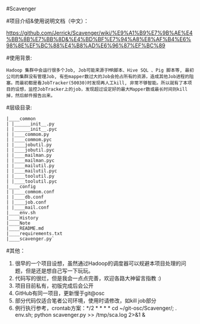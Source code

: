 #Scavenger

#项目介绍&使用说明文档（中文）：

https://github.com/Jerrick/Scavenger/wiki/%E9%A1%B9%E7%9B%AE%E4%BB%8B%E7%BB%8D&%E4%BD%BF%E7%94%A8%E8%AF%B4%E6%98%8E%EF%BC%88%E4%B8%AD%E6%96%87%EF%BC%89


#使用背景:
    
    
    Hadoop 集群中会运行很多个Job, Job可能来源于MR脚本、Hive SQL 、Pig 脚本等, 最初公司的集群没有管理Job, 有些mapper数过大的Job会抢占所有的资源，造成其他Job进程的阻塞。而最初都是看JobTracker(50030)时发现再人工kill, 非常不够智能。所以就有了本项目的设想，监控JobTracker上的job，发现超过设定好的最大Mapper数或最长时间则kill 掉，然后邮件报告出来。


#层级目录:


    |____common 
    | |______init__.py
    | |______init__.pyc
    | |____commom.py
    | |____commom.pyc
    | |____jobutil.py
    | |____jobutil.pyc
    | |____mailman.py
    | |____mailman.pyc
    | |____mailutil.py
    | |____mailutil.pyc
    | |____toolutil.py
    | |____toolutil.pyc
    |____config
    | |____commom.conf
    | |____db.conf
    | |____job.conf
    | |____mail.conf
    |____env.sh
    |____History
    |____Note
    |____README.md
    |____requirements.txt
    |____scavenger.py`



#其他：


1. 很早的一个项目设想，虽然通过Hadoop的调度器可以规避本项目处理的问题，但是还是想自己写一下玩玩。
2. 代码写的很烂，但是我会一点点完善，欢迎各路大神留言指教 :)
3. 项目目前私有，初版完成后会公开
4. GitHub有同一项目，更新慢于git@osc
5. 部分代码仅适合笔者公司环境，使用时请修改，如kill job部分
6. 例行执行参考，crontab方案：*/2 * * * * cd ~/git-osc/Scavenger/; . env.sh; python scavenger.py >> /tmp/sca.log 2>&1 & 

